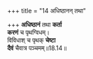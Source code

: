 +++
title = "14 अधिष्ठानन् तथा"

+++
**अधिष्ठानं** तथा **कर्ता**  
**करणं** च पृथग्विधम्।  
विविधाश् च पृथक् **चेष्टा**  
**दैवं** चैवात्र पञ्चमम्॥18.14॥